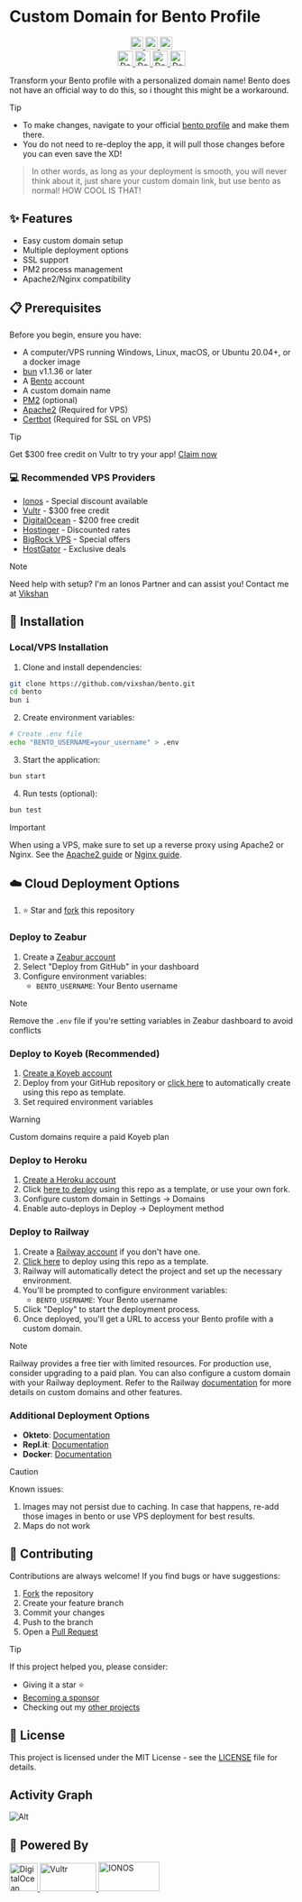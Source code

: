 # Custom Domain for Bento Profile

<div align="center">
    <a href="LICENSE">
        <img src="https://img.shields.io/badge/License-MIT-green.svg?style=for-the-badge" alt="MIT License" height="22"/>
    </a>
    <a href="https://github.com/vixshan/bento/actions/workflows/git-sync.yml">
        <img src="https://github.com/vixshan/bento/actions/workflows/git-sync.yml/badge.svg" alt="GitLab Sync" height="22"/>
    </a>
    <a href="https://github.com/vixshan/bento/actions/workflows/releases.yml">
        <img src="https://github.com/vixshan/bento/actions/workflows/releases.yml/badge.svg" alt="Releases" height="22"/>
    </a>
</div>

<div align="center">
    <a href="https://zeabur.com/templates/U3I9WF?referralCode=vixshan">
        <img src="https://zeabur.com/button.svg" alt="Deploy on Zeabur" height="27"/>
    </a>
    <a href="https://railway.com/template/6fVSiZ?referralCode=HB99pt">
        <img src="https://railway.com/button.svg" alt="Deploy on Railway" height="27"/>
    </a>
    <a href="https://app.koyeb.com/deploy?type=git&repository=github.com/vixshan/bento&name=bento&service_type=web&builder=dockerfile">
        <img src="https://www.koyeb.com/static/images/deploy/button.svg" alt="Deploy to Koyeb" height="27"/>
    </a>
    <a href="https://dashboard.heroku.com/new?template=https%3A%2F%2Fgithub.com%2Fvixshan%2Fbento">
        <img src="https://www.herokucdn.com/deploy/button.png" alt="Deploy to Heroku" height="27"/>
    </a>
</div>


Transform your Bento profile with a personalized domain name! Bento does not have an official way to do this, so i thought this might be a workaround.

 > [!TIP]
> - To make changes, navigate to your official [bento profile](bento.me) and make them there.
> - You do not need to re-deploy the app, it will pull those changes before you can even save the XD!

> In other words, as long as your deployment is smooth, you will never think about it, just share your custom domain link, but use bento as normal! HOW COOL IS THAT!

## ✨ Features

- Easy custom domain setup
- Multiple deployment options
- SSL support
- PM2 process management
- Apache2/Nginx compatibility

## 📋 Prerequisites

Before you begin, ensure you have:

- A computer/VPS running Windows, Linux, macOS, or Ubuntu 20.04+, or a docker image
- [bun](https://bun.sh) v1.1.36 or later
- A [Bento](https://bento.me) account
- A custom domain name
- [PM2](https://pm2.keymetrics.io/) (optional)
- [Apache2](https://httpd.apache.org/) (Required for VPS)
- [Certbot](https://certbot.eff.org/) (Required for SSL on VPS)

> [!TIP] 
> Get $300 free credit on Vultr to try your app! [Claim now](https://go.vikshan.tech/vultr)

### 💻 Recommended VPS Providers

- [Ionos](https://go.vikshan.tech/ionos) - Special discount available
- [Vultr](https://go.vikshan.tech/vultr) - $300 free credit
- [DigitalOcean](https://go.vikshan.tech/digitalocean) - $200 free credit
- [Hostinger](https://go.vikshan.tech/hostinger) - Discounted rates
- [BigRock VPS](https://go.vikshan.tech/bigrock) - Special offers
- [HostGator](https://go.vikshan.tech/hostgator) - Exclusive deals

> [!NOTE] 
> Need help with setup? I'm an Ionos Partner and can assist you! Contact me at
> [Vikshan](https://go.vikshan.tech/ionos-partner)

## 🚀 Installation

### Local/VPS Installation

1. Clone and install dependencies:

```bash
git clone https://github.com/vixshan/bento.git
cd bento
bun i
```

2. Create environment variables:

```bash
# Create .env file
echo "BENTO_USERNAME=your_username" > .env
```

3. Start the application:

```bash
bun start
```

4. Run tests (optional):

```bash
bun test
```

> [!IMPORTANT] 
> When using a VPS, make sure to set up a reverse proxy using Apache2 or Nginx. See the
> [Apache2 guide](https://docs.vikshan.tech/selfhost/dashboard/domain) or
> [Nginx guide](https://docs.nginx.com/nginx/admin-guide/web-server/reverse-proxy/).

## ☁️ Cloud Deployment Options

1. ⭐ Star and [fork](https://github.com/vixshan/bento/fork) this repository

### Deploy to Zeabur

1. Create a [Zeabur account](https://zeabur.com?referralCode=vikshan&utm_source=vikshan)
2. Select "Deploy from GitHub" in your dashboard
3. Configure environment variables:
   - `BENTO_USERNAME`: Your Bento username

> [!NOTE] 
> Remove the `.env` file if you're setting variables in Zeabur dashboard to avoid conflicts

### Deploy to Koyeb (Recommended)

1. [Create a Koyeb account](https://app.koyeb.com/signup)
2. Deploy from your GitHub repository or
   [click here](https://app.koyeb.com/deploy?type=git&repository=github.com/vixshan/bento&name=bento&service_type=web&builder=dockerfile)
   to automatically create using this repo as template.
3. Set required environment variables

> [!WARNING] 
> Custom domains require a paid Koyeb plan

### Deploy to Heroku

1. [Create a Heroku account](https://signup.heroku.com/)
2. Click
   [here to deploy](https://dashboard.heroku.com/new?template=https%3A%2F%2Fgithub.com%2Fvixshan%2Fbento)
   using this repo as a template, or use your own fork.
3. Configure custom domain in Settings → Domains
4. Enable auto-deploys in Deploy → Deployment method

### Deploy to Railway

1. Create a [Railway account](https://railway.com?referralCode=HB99pt) if you don't have one.
2. [Click here](https://railway.com/template/6fVSiZ?referralCode=HB99pt) to deploy using this repo
   as a template.
3. Railway will automatically detect the project and set up the necessary environment.
4. You'll be prompted to configure environment variables:
   - `BENTO_USERNAME`: Your Bento username
5. Click "Deploy" to start the deployment process.
6. Once deployed, you'll get a URL to access your Bento profile with a custom domain.

> [!NOTE] 
> Railway provides a free tier with limited resources. For production use, consider
> upgrading to a paid plan. You can also configure a custom domain with your Railway deployment.
> Refer to the Railway
> [documentation](https://docs.railway.com/guides/public-networking#custom-domains) for more details
> on custom domains and other features.

### Additional Deployment Options

- **Okteto**: [Documentation](https://www.okteto.com/docs/)
- **Repl.it**: [Documentation](https://docs.replit.com/)
- **Docker**: [Documentation](https://docs.docker.com/)

> [!CAUTION] 
> Known issues: 
> 1. Images may not persist due to caching. In case that happens, re-add those images in bento or use VPS deployment for best results.
> 2. Maps do not work

## 🤝 Contributing

Contributions are always welcome! If you find bugs or have suggestions:

1. [Fork](https://github.com/vixshan/bento/fork) the repository
2. Create your feature branch
3. Commit your changes
4. Push to the branch
5. Open a [Pull Request](https://github.com/vixshan/bento/compare)

> [!TIP] 
> If this project helped you, please consider:
>
> - Giving it a star ⭐
> - [Becoming a sponsor](https://github.com/sponsors/vixshan)
> - Checking out my [other projects](https://github.com/vixshan?tab=repositories)

## 📄 License

This project is licensed under the MIT License - see the [LICENSE](LICENSE) file for details.

## Activity Graph
![Alt](https://repobeats.axiom.co/api/embed/578ac42457107a9ba4a650e59d5d42849ab69c0b.svg 'Repobeats analytics image')


## 💪 Powered By

<p align="left">
  <a href="https://www.digitalocean.com/?refcode=c5587212fe39&utm_campaign=Referral_Invite&utm_medium=Referral_Program&utm_source=badge">
    <img src="https://web-platforms.sfo2.cdn.digitaloceanspaces.com/WWW/Badge%201.svg" alt="DigitalOcean" height="50">
  </a>
  <a href="https://go.vikshan.tech/vultr">
    <img src="https://www.vultr.com/media/logo_ondark.svg" alt="Vultr" height="50" width="100">
  </a>
  <a href="https://partnernetwork.ionos.com/partner/vikshan?origin=PartnerBadge">
    <img src="https://images-2.partnerportal.ionos.com/items/0461b6bb-dabe-40bb-8d94-feb41be45e49/profiles/b6282cd9-10f6-4260-90dd-0bc4584f9c33/badges/normal_blue_eco" alt="IONOS" height="52" width="108">
  </a>
</p>
